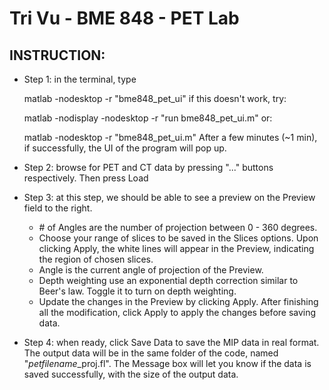 # Tri Vu - BME 848 - PET Lab

## INSTRUCTION:
- Step 1: in the terminal, type 

	matlab -nodesktop -r "bme848_pet_ui"
if this doesn't work, try:

	matlab -nodisplay -nodesktop -r "run bme848_pet_ui.m"
or:

	matlab -nodesktop -r "bme848_pet_ui.m"
After a few minutes (~1 min), if successfully, the UI of the program will pop up.
- Step 2: browse for PET and CT data by pressing "..." buttons respectively. Then press Load
- Step 3: at this step, we should be able to see a preview on the Preview field to the right.
	+ \# of Angles are the number of projection between 0 - 360 degrees. 
	+ Choose your range of slices to be saved in the Slices options. Upon clicking Apply, the white lines will appear in the Preview, indicating the region of chosen slices. 
	+ Angle is the current angle of projection of the Preview. 
	+ Depth weighting use an exponential depth correction similar to Beer's law. Toggle it to turn on depth weighting. 
	+ Update the changes in the Preview by clicking Apply.
After finishing all the modification, click Apply to apply the changes before saving data.
- Step 4: when ready, click Save Data to save the MIP data in real format. The output data will be in the same folder of the code, named "*petfilename*_proj.fl". 
The Message box will let you know if the data is saved successfully, with the size of the output data.
